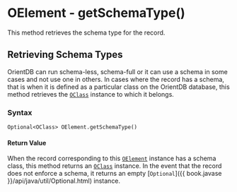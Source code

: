 
# OElement - getSchemaType()

This method retrieves the schema type for the record.

## Retrieving Schema Types

OrientDB can run schema-less, schema-full or it can use a schema in some cases and not use one in others.  In cases where the record has a schema, that is when it is defined as a particular class on the OrientDB database, this method retrieves the [`OClass`](../OClass.md) instance to which it belongs.

### Syntax

```
Optional<OClass> OElement.getSchemaType()
```

#### Return Value

When the record corresponding to this [`OElement`](../OElement.md) instance has a schema class, this method returns an [`OClass`](../OClass.md) instance. In the event that the record does not enforce a schema, it returns an empty [`Optional`]({{ book.javase }}/api/java/util/Optional.html) instance.

